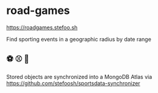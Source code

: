 # road-games

https://roadgames.stefoo.sh

Find sporting events in a geographic radius by date range

⚽
⚾
🏒
---

Stored objects are synchronized into a MongoDB Atlas via https://github.com/stefoosh/sportsdata-synchronizer

